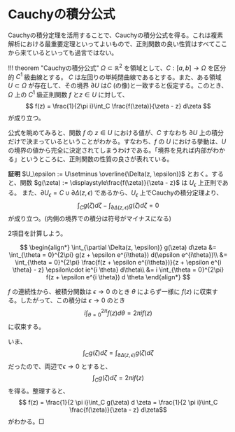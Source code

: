 # Cauchyの積分公式

Cauchyの積分定理を活用することで、Cauchyの積分公式を得る。これは複素解析における最重要定理といってよいもので、正則関数の良い性質はすべてここから来ているといっても過言ではない。

!!! theorem "Cauchyの積分公式"
    $\Omega \subset \mathbb{R}^2$ を領域として、$C: [a, b] \to \Omega$ を区分的 $C^1$ 級曲線とする。
    $C$ は左回りの単純閉曲線であるとする。また、ある領域 $U \subset \Omega$ が存在して、その境界 $\partial U$ は$C$ (の像)と一致すると仮定する。このとき、$\Omega$ 上の $C^1$ 級正則関数 $f$ と$z \in U$ に対して、
    $$ f(z) = \frac{1}{2\pi i}\int_C \frac{f(\zeta)}{\zeta - z} d\zeta $$
    が成り立つ。

公式を眺めてみると、関数 $f$ の $z \in U$ における値が、$C$ すなわち $\partial U$ 上の積分だけで決まっているということがわかる。すなわち、$f$ の $U$ における挙動は、$U$の境界の値から完全に決定されてしまうわけである。「境界を見れば内部がわかる」というところに、正則関数の性質の良さが表れている。

**証明** $U_\epsilon := U\setminus \overline{\Delta(z, \epsilon)}$ とおく。すると、関数 $g(\zeta) := \displaystyle\frac{f(\zeta)}{\zeta - z}$ は $U_\epsilon$ 上正則である。
また、$\partial U_\epsilon = C \cup \partial \Delta(z, \epsilon)$ であるから、$U_\epsilon$ 上でCauchyの積分定理より、
$$ \int_C g(\zeta) d\zeta - \int_{\partial \Delta(z, \epsilon)} g(\zeta) d\zeta = 0 $$
が成り立つ。(内側の境界での積分は符号がマイナスになる)

2項目を計算しよう。

$$ \begin{align*}
\int_{\partial \Delta(z, \epsilon)} g(\zeta) d\zeta &= \int_{\theta = 0}^{2\pi} g(z + \epsilon e^{i\theta}) d(\epsilon e^{i\theta})\\
&= \int_{\theta = 0}^{2\pi} \frac{f(z + \epsilon e^{i\theta})}{z + \epsilon e^{i \theta} - z} \epsilon\cdot ie^{i \theta} d\theta\\
&= i \int_{\theta = 0}^{2\pi} f(z + \epsilon e^{i \theta}) d \theta
\end{align*} $$

$f$ の連続性から、被積分関数は $\epsilon \to 0$ のとき $\theta$ によらず一様に $f(z)$ に収束する。したがって、この積分は $\epsilon \to 0$ のとき
$$ i \int_{\theta = 0}^{2\pi} f(z) d \theta = 2\pi i f(z) $$
に収束する。

いま、
$$ \int_C g(\zeta) d\zeta = \int_{\partial \Delta(z, \epsilon)} g(\zeta) d\zeta$$
だったので、両辺で$\epsilon \to 0$ とすると、
$$ \int_C g(\zeta) d\zeta = 2 \pi i f(z) $$ 
を得る。整理すると、
$$ f(z) = \frac{1}{2 \pi i}\int_C g(\zeta) d \zeta = \frac{1}{2 \pi i}\int_C \frac{f(\zeta)}{\zeta - z} d\zeta$$
がわかる。□